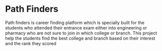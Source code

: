 # Path Finders
Path finders is career finding platform which is specially built for the students who attended their entrance exam either into engineering or pharmacy who are not sure to join in which college or branch. This project help the students find the best college and branch based on their interest and the rank they scored
